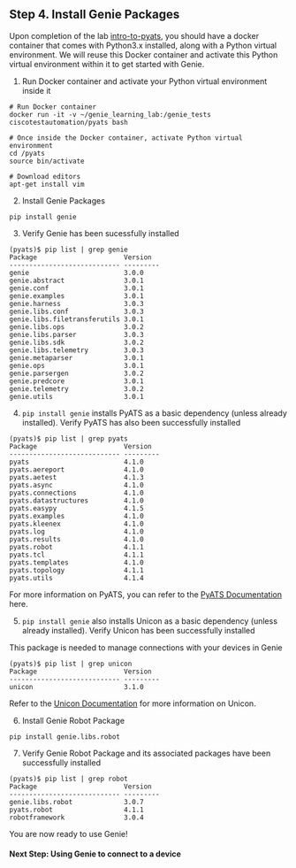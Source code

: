 ## Step 4. Install Genie Packages


Upon completion of the lab [intro-to-pyats](https://github.com/kecorbin/pyats-labs/tree/master/labs/intro-to-pyats), you should have a docker container that comes with Python3.x installed, along with a Python virtual environment. We will reuse this Docker container and activate this Python virtual environment within it to get started with Genie.


1. Run Docker container and activate your Python virtual environment inside it

```
# Run Docker container
docker run -it -v ~/genie_learning_lab:/genie_tests ciscotestautomation/pyats bash

# Once inside the Docker container, activate Python virtual environment
cd /pyats
source bin/activate

# Download editors
apt-get install vim
```


2. Install Genie Packages

```
pip install genie
```


3. Verify Genie has been sucessfully installed

```
(pyats)$ pip list | grep genie
Package                      Version
---------------------------- ---------
genie                        3.0.0
genie.abstract               3.0.1
genie.conf                   3.0.1
genie.examples               3.0.1
genie.harness                3.0.3
genie.libs.conf              3.0.3
genie.libs.filetransferutils 3.0.1
genie.libs.ops               3.0.2
genie.libs.parser            3.0.3
genie.libs.sdk               3.0.2
genie.libs.telemetry         3.0.3
genie.metaparser             3.0.1
genie.ops                    3.0.1
genie.parsergen              3.0.2
genie.predcore               3.0.1
genie.telemetry              3.0.2
genie.utils                  3.0.1
```


4. `pip install genie` installs PyATS as a basic dependency (unless already installed). Verify PyATS has also been successfully installed

```
(pyats)$ pip list | grep pyats
Package                      Version
---------------------------- ---------
pyats                        4.1.0
pyats.aereport               4.1.0
pyats.aetest                 4.1.3
pyats.async                  4.1.0
pyats.connections            4.1.0
pyats.datastructures         4.1.0
pyats.easypy                 4.1.5
pyats.examples               4.1.0
pyats.kleenex                4.1.0
pyats.log                    4.1.0
pyats.results                4.1.0
pyats.robot                  4.1.1
pyats.tcl                    4.1.1
pyats.templates              4.1.0
pyats.topology               4.1.1
pyats.utils                  4.1.4
```

For more information on PyATS, you can refer to the [PyATS Documentation](https://developer.cisco.com/docs/pyats/) here.


5. `pip install genie` also installs Unicon as a basic dependency (unless already installed). Verify Unicon has been successfully installed

This package is needed to manage connections with your devices in Genie

```
(pyats)$ pip list | grep unicon
Package                      Version
---------------------------- ---------
unicon                       3.1.0
```

Refer to the [Unicon Documentation](https://pubhub.devnetcloud.com/media/pyats-packages/docs/unicon/index.html) for more information on Unicon.


6. Install Genie Robot Package

```
pip install genie.libs.robot
```


7. Verify Genie Robot Package and its associated packages have been successfully installed

```
(pyats)$ pip list | grep robot
Package                      Version
---------------------------- ---------
genie.libs.robot             3.0.7
pyats.robot                  4.1.1
robotframework               3.0.4
```

You are now ready to use Genie!


#### Next Step: Using Genie to connect to a device

